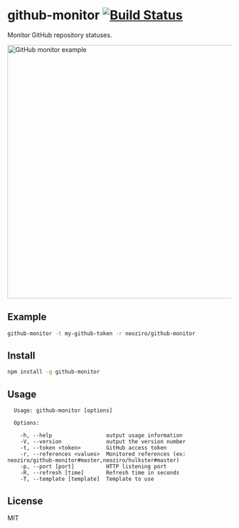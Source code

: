 # github-monitor [![Build Status](https://travis-ci.org/neoziro/github-monitor.png?branch=master)](https://travis-ci.org/neoziro/github-monitor)

Monitor GitHub repository statuses.

<img src="https://f.cloud.github.com/assets/266302/1478873/982b8102-4674-11e3-8af0-c226eeabb468.png" width="570" alt="GitHub monitor example">

## Example

```sh
github-monitor -t my-github-token -r neoziro/github-monitor
```
## Install

```sh
npm install -g github-monitor
```

## Usage

```
  Usage: github-monitor [options]

  Options:

    -h, --help                 output usage information
    -V, --version              output the version number
    -t, --token <token>        GitHub access token
    -r, --references <values>  Monitored references (ex: neoziro/github-monitor#master,neoziro/hulkster#master)
    -p, --port [port]          HTTP listening port
    -R, --refresh [time]       Refresh time in seconds
    -T, --template [template]  Template to use
```

## License

MIT
